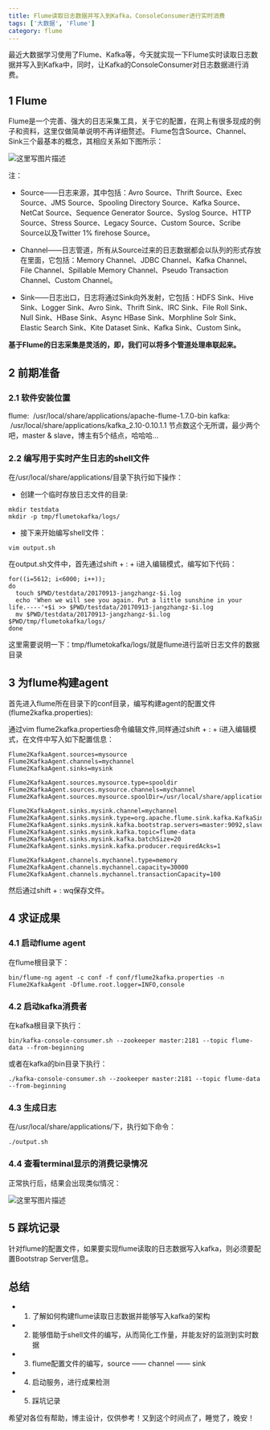 ```yaml
---
title: Flume读取日志数据并写入到Kafka，ConsoleConsumer进行实时消费
tags: ['大数据', 'Flume']
category: flume
---
```


最近大数据学习使用了Flume、Kafka等，今天就实现一下Flume实时读取日志数据并写入到Kafka中，同时，让Kafka的ConsoleConsumer对日志数据进行消费。

## 1 Flume

Flume是一个完善、强大的日志采集工具，关于它的配置，在网上有很多现成的例子和资料，这里仅做简单说明不再详细赘述。
Flume包含Source、Channel、Sink三个最基本的概念，其相应关系如下图所示：

![这里写图片描述](https://github.com/buildupchao/ImgStore/blob/master/blog/2017-09-14-1.png?raw=true)

注：
- Source——日志来源，其中包括：Avro Source、Thrift Source、Exec Source、JMS Source、Spooling Directory Source、Kafka Source、NetCat Source、Sequence Generator Source、Syslog Source、HTTP Source、Stress Source、Legacy Source、Custom Source、Scribe Source以及Twitter 1% firehose Source。

- Channel——日志管道，所有从Source过来的日志数据都会以队列的形式存放在里面，它包括：Memory Channel、JDBC Channel、Kafka Channel、File Channel、Spillable Memory Channel、Pseudo Transaction Channel、Custom Channel。

- Sink——日志出口，日志将通过Sink向外发射，它包括：HDFS Sink、Hive Sink、Logger Sink、Avro Sink、Thrift Sink、IRC Sink、File Roll Sink、Null Sink、HBase Sink、Async HBase Sink、Morphline Solr Sink、Elastic Search Sink、Kite Dataset Sink、Kafka Sink、Custom Sink。

<strong>基于Flume的日志采集是灵活的，即，我们可以将多个管道处理串联起来。</strong>

## 2 前期准备

### 2.1 软件安装位置

flume:  /usr/local/share/applications/apache-flume-1.7.0-bin
kafka:  /usr/local/share/applications/kafka_2.10-0.10.1.1
节点数这个无所谓，最少两个吧，master & slave，博主有5个结点，哈哈哈...

### 2.2 编写用于实时产生日志的shell文件

在/usr/local/share/applications/目录下执行如下操作：

- 创建一个临时存放日志文件的目录:

```
mkdir testdata
mkdir -p tmp/flumetokafka/logs/
```

- 接下来开始编写shell文件：

```
vim output.sh
```

在output.sh文件中，首先通过shift + : + i进入编辑模式，编写如下代码：

```
for((i=5612; i<6000; i++));
do
  touch $PWD/testdata/20170913-jangzhangz-$i.log
  echo 'When we will see you again. Put a little sunshine in your life.----'+$i >> $PWD/testdata/20170913-jangzhangz-$i.log
  mv $PWD/testdata/20170913-jangzhangz-$i.log $PWD/tmp/flumetokafka/logs/
done
```

这里需要说明一下：tmp/flumetokafka/logs/就是flume进行监听日志文件的数据目录

## 3 为flume构建agent

首先进入flume所在目录下的conf目录，编写构建agent的配置文件(flume2kafka.properties):

通过vim flume2kafka.properties命令编辑文件,同样通过shift + : + i进入编辑模式，在文件中写入如下配置信息：

```
Flume2KafkaAgent.sources=mysource
Flume2KafkaAgent.channels=mychannel
Flume2KafkaAgent.sinks=mysink

Flume2KafkaAgent.sources.mysource.type=spooldir
Flume2KafkaAgent.sources.mysource.channels=mychannel
Flume2KafkaAgent.sources.mysource.spoolDir=/usr/local/share/applications/tmp/flumetokafka/logs

Flume2KafkaAgent.sinks.mysink.channel=mychannel
Flume2KafkaAgent.sinks.mysink.type=org.apache.flume.sink.kafka.KafkaSink
Flume2KafkaAgent.sinks.mysink.kafka.bootstrap.servers=master:9092,slave1:9092,slave2:9092,slave3:9092
Flume2KafkaAgent.sinks.mysink.kafka.topic=flume-data
Flume2KafkaAgent.sinks.mysink.kafka.batchSize=20
Flume2KafkaAgent.sinks.mysink.kafka.producer.requiredAcks=1

Flume2KafkaAgent.channels.mychannel.type=memory
Flume2KafkaAgent.channels.mychannel.capacity=30000
Flume2KafkaAgent.channels.mychannel.transactionCapacity=100
```

然后通过shift + : wq保存文件。

## 4 求证成果
### 4.1 启动flume agent

在flume根目录下：

```
bin/flume-ng agent -c conf -f conf/flume2kafka.properties -n Flume2KafkaAgent -Dflume.root.logger=INFO,console
```

### 4.2 启动kafka消费者

在kafka根目录下执行：

```
bin/kafka-console-consumer.sh --zookeeper master:2181 --topic flume-data --from-beginning
```

或者在kafka的bin目录下执行：

```
./kafka-console-consumer.sh --zookeeper master:2181 --topic flume-data --from-beginning
```

### 4.3 生成日志

在/usr/local/share/applications/下，执行如下命令：

```
./output.sh
```

### 4.4 查看terminal显示的消费记录情况

正常执行后，结果会出现类似情况：

![这里写图片描述](https://github.com/buildupchao/ImgStore/blob/master/blog/2017-09-14-2.png?raw=true)

## 5 踩坑记录

针对flume的配置文件，如果要实现flume读取的日志数据写入kafka，则必须要配置Bootstrap Server信息。


## 总结

- 1) 了解如何构建flume读取日志数据并能够写入kafka的架构

- 2) 能够借助于shell文件的编写，从而简化工作量，并能友好的监测到实时数据

- 3) flume配置文件的编写，source —— channel —— sink

- 4) 启动服务，进行成果检测

- 5) 踩坑记录

希望对各位有帮助，博主设计，仅供参考！又到这个时间点了，睡觉了，晚安！
